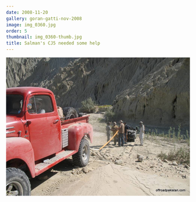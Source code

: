 ```yaml
---
date: 2008-11-20
gallery: goran-gatti-nov-2008
image: img_0360.jpg
order: 5
thumbnail: img_0360-thumb.jpg
title: Salman's CJ5 needed some help
---
```


![Salman's CJ5 needed some help](./img_0360.jpg)